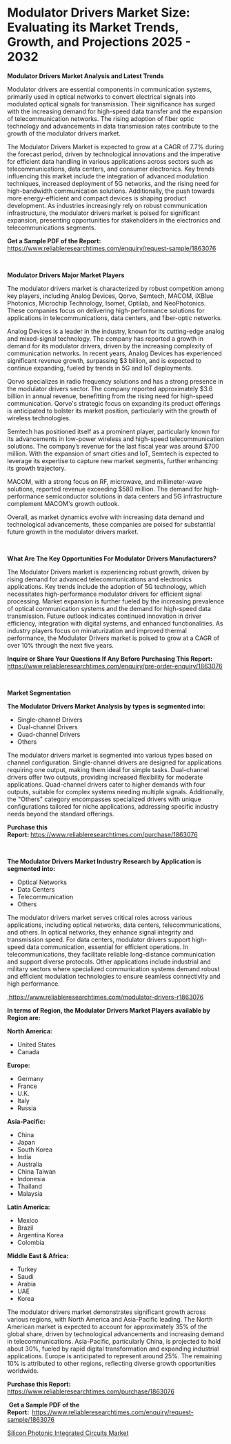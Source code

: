 <p><h1>Modulator Drivers Market Size: Evaluating its Market Trends, Growth, and Projections 2025 - 2032</h1></p><p><strong>Modulator Drivers Market Analysis and Latest Trends</strong></p>
<p><p>Modulator drivers are essential components in communication systems, primarily used in optical networks to convert electrical signals into modulated optical signals for transmission. Their significance has surged with the increasing demand for high-speed data transfer and the expansion of telecommunication networks. The rising adoption of fiber optic technology and advancements in data transmission rates contribute to the growth of the modulator drivers market.</p><p>The Modulator Drivers Market is expected to grow at a CAGR of 7.7% during the forecast period, driven by technological innovations and the imperative for efficient data handling in various applications across sectors such as telecommunications, data centers, and consumer electronics. Key trends influencing this market include the integration of advanced modulation techniques, increased deployment of 5G networks, and the rising need for high-bandwidth communication solutions. Additionally, the push towards more energy-efficient and compact devices is shaping product development. As industries increasingly rely on robust communication infrastructure, the modulator drivers market is poised for significant expansion, presenting opportunities for stakeholders in the electronics and telecommunications segments.</p></p>
<p><strong>Get a Sample PDF of the Report:&nbsp;</strong> <a href="https://www.reliableresearchtimes.com/enquiry/request-sample/1863076?utm_campaign=2999&utm_medium=2&utm_source=Github&utm_content=ia&utm_term=06042025&utm_id=modulator-drivers">https://www.reliableresearchtimes.com/enquiry/request-sample/1863076</a></p>
<p>&nbsp;</p>
<p><strong>Modulator Drivers Major Market Players</strong></p>
<p><p>The modulator drivers market is characterized by robust competition among key players, including Analog Devices, Qorvo, Semtech, MACOM, iXBlue Photonics, Microchip Technology, Isomet, Optilab, and NeoPhotonics. These companies focus on delivering high-performance solutions for applications in telecommunications, data centers, and fiber-optic networks.</p><p>Analog Devices is a leader in the industry, known for its cutting-edge analog and mixed-signal technology. The company has reported a growth in demand for its modulator drivers, driven by the increasing complexity of communication networks. In recent years, Analog Devices has experienced significant revenue growth, surpassing $3 billion, and is expected to continue expanding, fueled by trends in 5G and IoT deployments.</p><p>Qorvo specializes in radio frequency solutions and has a strong presence in the modulator drivers sector. The company reported approximately $3.6 billion in annual revenue, benefitting from the rising need for high-speed communication. Qorvo's strategic focus on expanding its product offerings is anticipated to bolster its market position, particularly with the growth of wireless technologies.</p><p>Semtech has positioned itself as a prominent player, particularly known for its advancements in low-power wireless and high-speed telecommunication solutions. The company’s revenue for the last fiscal year was around $700 million. With the expansion of smart cities and IoT, Semtech is expected to leverage its expertise to capture new market segments, further enhancing its growth trajectory.</p><p>MACOM, with a strong focus on RF, microwave, and millimeter-wave solutions, reported revenue exceeding $580 million. The demand for high-performance semiconductor solutions in data centers and 5G infrastructure complement MACOM's growth outlook.</p><p>Overall, as market dynamics evolve with increasing data demand and technological advancements, these companies are poised for substantial future growth in the modulator drivers market.</p></p>
<p>&nbsp;</p>
<p><strong>What Are The Key Opportunities For Modulator Drivers Manufacturers?</strong></p>
<p><p>The Modulator Drivers market is experiencing robust growth, driven by rising demand for advanced telecommunications and electronics applications. Key trends include the adoption of 5G technology, which necessitates high-performance modulator drivers for efficient signal processing. Market expansion is further fueled by the increasing prevalence of optical communication systems and the demand for high-speed data transmission. Future outlook indicates continued innovation in driver efficiency, integration with digital systems, and enhanced functionalities. As industry players focus on miniaturization and improved thermal performance, the Modulator Drivers market is poised to grow at a CAGR of over 10% through the next five years.</p></p>
<p><strong>Inquire or Share Your Questions If Any Before Purchasing This Report:</strong> <a href="https://www.reliableresearchtimes.com/enquiry/pre-order-enquiry/1863076?utm_campaign=2999&utm_medium=2&utm_source=Github&utm_content=ia&utm_term=06042025&utm_id=modulator-drivers">https://www.reliableresearchtimes.com/enquiry/pre-order-enquiry/1863076</a></p>
<p>&nbsp;</p>
<p><strong>Market Segmentation</strong></p>
<p><strong>The Modulator Drivers Market Analysis by types is segmented into:</strong></p>
<p><ul><li>Single-channel Drivers</li><li>Dual-channel Drivers</li><li>Quad-channel Drivers</li><li>Others</li></ul></p>
<p><p>The modulator drivers market is segmented into various types based on channel configuration. Single-channel drivers are designed for applications requiring one output, making them ideal for simple tasks. Dual-channel drivers offer two outputs, providing increased flexibility for moderate applications. Quad-channel drivers cater to higher demands with four outputs, suitable for complex systems needing multiple signals. Additionally, the "Others" category encompasses specialized drivers with unique configurations tailored for niche applications, addressing specific industry needs beyond the standard offerings.</p></p>
<p><strong>Purchase this Report:&nbsp;</strong><a href="https://www.reliableresearchtimes.com/purchase/1863076?utm_campaign=2999&utm_medium=2&utm_source=Github&utm_content=ia&utm_term=06042025&utm_id=modulator-drivers">https://www.reliableresearchtimes.com/purchase/1863076</a></p>
<p>&nbsp;</p>
<p><strong>The Modulator Drivers Market Industry Research by Application is segmented into:</strong></p>
<p><ul><li>Optical Networks</li><li>Data Centers</li><li>Telecommunication</li><li>Others</li></ul></p>
<p><p>The modulator drivers market serves critical roles across various applications, including optical networks, data centers, telecommunications, and others. In optical networks, they enhance signal integrity and transmission speed. For data centers, modulator drivers support high-speed data communication, essential for efficient operations. In telecommunications, they facilitate reliable long-distance communication and support diverse protocols. Other applications include industrial and military sectors where specialized communication systems demand robust and efficient modulation technologies to ensure seamless connectivity and high performance.</p></p>
<p><a href="https://www.reliableresearchtimes.com/modulator-drivers-r1863076?utm_campaign=2999&utm_medium=2&utm_source=Github&utm_content=ia&utm_term=06042025&utm_id=modulator-drivers">&nbsp;https://www.reliableresearchtimes.com/modulator-drivers-r1863076</a></p>
<p><strong>In terms of Region, the Modulator Drivers Market Players available by Region are:</strong></p>
<p>
    <p> <strong> North America: </strong>
        <ul>
            <li>United States</li>
            <li>Canada</li>
        </ul>
        </p> 
    <p> <strong> Europe: </strong>
        <ul>
            <li>Germany</li>
            <li>France</li>
            <li>U.K.</li>
            <li>Italy</li>
            <li>Russia</li>
        </ul>
        </p> 
    <p> <strong> Asia-Pacific: </strong>
        <ul>
            <li>China</li>
            <li>Japan</li>
            <li>South Korea</li>
            <li>India</li>
            <li>Australia</li>
            <li>China Taiwan</li>
            <li>Indonesia</li>
            <li>Thailand</li>
            <li>Malaysia</li>
        </ul>
        </p> 
    <p> <strong> Latin America: </strong>
        <ul>
            <li>Mexico</li>
            <li>Brazil</li>
            <li>Argentina Korea</li>
            <li>Colombia</li>
        </ul>
        </p> 
    <p> <strong> Middle East & Africa: </strong>
        <ul>
            <li>Turkey</li>
            <li>Saudi</li>
            <li>Arabia</li>
            <li>UAE</li>
            <li>Korea</li>
        </ul>
    </p>
    </p>
<p><p>The modulator drivers market demonstrates significant growth across various regions, with North America and Asia-Pacific leading. The North American market is expected to account for approximately 35% of the global share, driven by technological advancements and increasing demand in telecommunications. Asia-Pacific, particularly China, is projected to hold about 30%, fueled by rapid digital transformation and expanding industrial applications. Europe is anticipated to represent around 25%. The remaining 10% is attributed to other regions, reflecting diverse growth opportunities worldwide.</p></p>
<p><strong>Purchase this Report: </strong><a href="https://www.reliableresearchtimes.com/purchase/1863076?utm_campaign=2999&utm_medium=2&utm_source=Github&utm_content=ia&utm_term=06042025&utm_id=modulator-drivers">https://www.reliableresearchtimes.com/purchase/1863076</a></p>
<p>&nbsp;<strong>Get a Sample PDF of the Report:&nbsp;&nbsp;</strong><a href="https://www.reliableresearchtimes.com/enquiry/request-sample/1863076?utm_campaign=2999&utm_medium=2&utm_source=Github&utm_content=ia&utm_term=06042025&utm_id=modulator-drivers">https://www.reliableresearchtimes.com/enquiry/request-sample/1863076</a></p>
<p><strong></strong></p>
<p><p><a href="https://github.com/miottaredlin79/Market-Research-Report-List-1/blob/main/silicon-photonic-integrated-circuits-market.md?utm_campaign=2999&utm_medium=2&utm_source=Github&utm_content=ia&utm_term=06042025&utm_id=modulator-drivers">Silicon Photonic Integrated Circuits Market</a></p></p>
